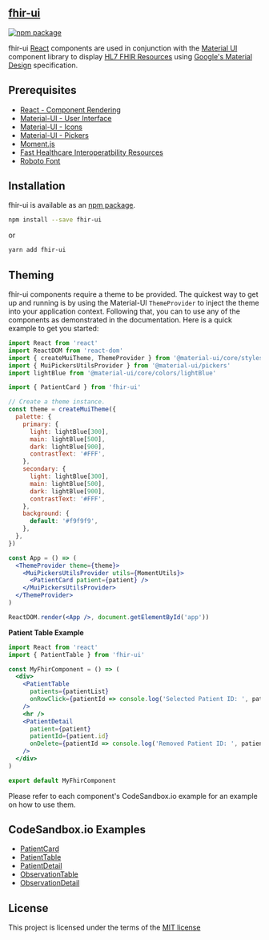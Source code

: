 ## [fhir-ui](https://healthintellect.com)

[![npm package](https://img.shields.io/npm/v/material-ui.svg?style=flat-square)](https://www.npmjs.org/package/fhir-ui)

fhir-ui [React](http://facebook.github.io/react/) components are used in conjunction with the [Material UI](http://www.material-ui.com/) component library to display [HL7 FHIR Resources](https://www.hl7.org/fhir/resourcelist.html) using [Google's Material Design](https://www.google.com/design/spec/material-design/introduction.html) specification.

## Prerequisites

- [React - Component Rendering](http://facebook.github.io/react/)
- [Material-UI - User Interface](http://material-ui.com/#/get-started/prerequisites)
- [Material-UI - Icons](https://material-ui.com/components/material-icons/)
- [Material-UI - Pickers](https://material-ui.com/components/pickers/)
- [Moment.js](https://momentjs.com/)
- [Fast Healthcare Interoperatbility Resources](https://www.hl7.org/fhir/resourcelist.html)
- [Roboto Font](http://www.google.com/fonts#UsePlace:use/Collection:Roboto:400,300,500)

## Installation

fhir-ui is available as an [npm package](https://www.npmjs.org/package/fhir-ui).

```sh
npm install --save fhir-ui
```

or

```sh
yarn add fhir-ui
```

## Theming

fhir-ui components require a theme to be provided. The quickest way to get up and running is by using the Material-UI `ThemeProvider` to inject the theme into your application context. Following that, you can to use any of the components as demonstrated in the documentation. Here is a quick example to get you started:

```jsx
import React from 'react'
import ReactDOM from 'react-dom'
import { createMuiTheme, ThemeProvider } from '@material-ui/core/styles'
import { MuiPickersUtilsProvider } from '@material-ui/pickers'
import lightBlue from '@material-ui/core/colors/lightBlue'

import { PatientCard } from 'fhir-ui'

// Create a theme instance.
const theme = createMuiTheme({
  palette: {
    primary: {
      light: lightBlue[300],
      main: lightBlue[500],
      dark: lightBlue[900],
      contrastText: '#FFF',
    },
    secondary: {
      light: lightBlue[300],
      main: lightBlue[500],
      dark: lightBlue[900],
      contrastText: '#FFF',
    },
    background: {
      default: '#f9f9f9',
    },
  },
})

const App = () => (
  <ThemeProvider theme={theme}>
    <MuiPickersUtilsProvider utils={MomentUtils}>
      <PatientCard patient={patient} />
    </MuiPickersUtilsProvider>
  </ThemeProvider>
)

ReactDOM.render(<App />, document.getElementById('app'))
```

**Patient Table Example**

```jsx
import React from 'react'
import { PatientTable } from 'fhir-ui'

const MyFhirComponent = () => (
  <div>
    <PatientTable
      patients={patientList}
      onRowClick={patientId => console.log('Selected Patient ID: ', patientId)}
    />
    <hr />
    <PatientDetail
      patient={patient}
      patientId={patient.id}
      onDelete={patientId => console.log('Removed Patient ID: ', patientId)}
    />
  </div>
)

export default MyFhirComponent
```

Please refer to each component's CodeSandbox.io example for an example on how to use them.

## CodeSandbox.io Examples

- [PatientCard](https://codesandbox.io/s/fhir-ui-patient-card-demo-jzyi3)
- [PatientTable](https://codesandbox.io/s/fhir-ui-patient-table-demo-f2gkg)
- [PatientDetail](https://codesandbox.io/s/fhir-ui-patient-detail-demo-cuz95)
- [ObservationTable](https://codesandbox.io/s/fhir-ui-observation-table-demo-86150)
- [ObservationDetail](https://codesandbox.io/s/fhir-ui-observation-detail-demo-5584s)

## License

This project is licensed under the terms of the
[MIT license](https://github.com/healthintellect/fhir-ui/blob/master/LICENSE)
